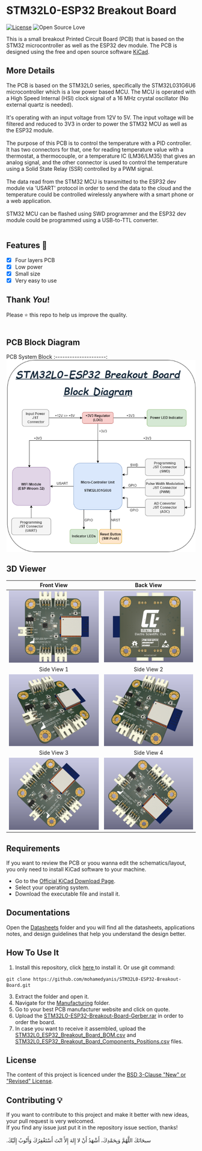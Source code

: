 # STM32L0-ESP32 Breakout Board
[![License](https://img.shields.io/badge/License-BSD%203--Clause-blue.svg)](LICENSE)
![Open Source Love](https://badges.frapsoft.com/os/v1/open-source.svg?v=102)

This is a small breakout Printed Circuit Board (PCB) that is based on the STM32 microcontroller as well as the ESP32 dev module.
The PCB is designed using the free and open source software <a href="https://github.com/KiCad">KiCad</a>. 

## More Details
The PCB is based on the STM32L0 series, specifically the STM32L031G6U6 microcontroller which is a low power based MCU. The MCU is operated with a High Speed Internal (HSI) clock signal of a 16 MHz crystal oscillator (No external quartz is needed).<br><br>
It's operating with an input voltage from 12V to 5V. The input voltage will be filtered and reduced to 3V3 in order to power the STM32 MCU as well as the ESP32 module.<br><br>
The purpose of this PCB is to control the temperature with a PID controller. It has two connectors for that, one for reading temperature value with a thermostat, a thermocouple, or a temperature IC (LM36/LM35) that gives an analog signal, and the other connector is used to control the temperature using a Solid State Relay (SSR) controlled by a PWM signal.<br><br>
The data read from the STM32 MCU is transmitted to the ESP32 dev module via 'USART' protocol in order to send the data to the cloud and the temperature could be controlled wirelessly anywhere with a smart phone or a web application.<br><br>
STM32 MCU can be flashed using SWD programmer and the ESP32 dev module could be programmed using a USB-to-TTL converter.<br><br>



## Features :dart:
* [x] Four layers PCB
* [x] Low power
* [x] Small size
* [x] Very easy to use

## Thank _You_!
Please :star: this repo to help us improve the quality.
<br><br>

## PCB Block Diagram
PCB System Block
:---------------------:
![screenshot](RepoImages/BlockDiagram.png)


## 3D Viewer
Front View           | Back View
:---------------------:|:------------------:
![screenshoot](RepoImages/PCB-R-Front.png) | ![screenshoot](RepoImages/PCB-R-Back.png)
Side View 1         |  Side View 2
![screenshoot](RepoImages/PCB-R-Side-1.png) | ![screenshoot](RepoImages/PCB-R-Side-2.png)
Side View 3         |  Side View 4
![screenshoot](RepoImages/PCB-R-Side-3.png) | ![screenshoot](RepoImages/PCB-R-Side-4.png)


## Requirements

If you want to review the PCB or yoou wanna edit the schematics/layout, you only need to install KiCad software to your machine.

* Go to the <a href="https://www.kicad.org/download/">Official KiCad Download Page</a>.
* Select your operating system.
* Download the executable file and install it.

## Documentations
Open the [Datasheets](Datasheets) folder and you will find all the datasheets, applications notes, and design guidelines that help you understand the design better.


## How To Use It

1. Install this repository, click <a href="https://github.com/mohamedyanis/STM32L0-ESP32-Breakout-Board/archive/master.zip"> here </a> to install it. Or use git command:
```bach
git clone https://github.com/mohamedyanis/STM32L0-ESP32-Breakout-Board.git
```
3. Extract the folder and open it.
4. Navigate for the [Manufacturing](Manufacturing) folder.
5. Go to your best PCB manufacturer website and click on quote.
6. Upload the [STM32L0-ESP32-Breakout-Board-Gerber.rar](Manufacturing/Gerber/STM32L0-ESP32-Breakout-Board-Gerber.rar) in order to order the board.
7. In case you want to receive it assembled, upload the [STM32L0_ESP32_Breakout_Board_BOM.csv](Manufacturing/Assembly/STM32L0_ESP32_Breakout_Board_BOM.csv) and [STM32L0_ESP32_Breakout_Board_Components_Positions.csv](Manufacturing/Assembly/STM32L0_ESP32_Breakout_Board_Components_Positions.csv) files.

## License
The content of this project is licenced under the [BSD 3-Clause "New" or "Revised" License](LICENSE).

## Contributing 💡
If you want to contribute to this project and make it better with new ideas, your pull request is very welcomed.<br>
If you find any issue just put it in the repository issue section, thanks!<br><br>
.سبحَانَكَ اللَّهُمَّ وَبِحَمْدِكَ، أَشْهَدُ أَنْ لا إِلهَ إِلأَ انْتَ أَسْتَغْفِرُكَ وَأَتْوبُ إِلَيْكَ

